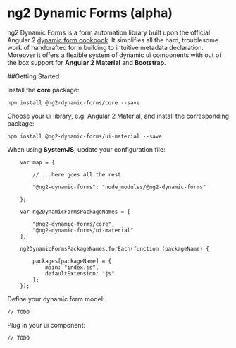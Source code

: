 # ng2 Dynamic Forms (alpha)

ng2 Dynamic Forms is a form automation library built upon the official Angular 2
[dynamic form cookbook](https://angular.io/docs/ts/latest/cookbook/dynamic-form.html).
It simplifies all the hard, troublesome work of handcrafted form building to intuitive metadata declaration.
Moreover it offers a flexible system of dynamic ui components with out of the box support for
**Angular 2 Material** and **Bootstrap**.

##Getting Started

Install the **core** package:
```
npm install @ng2-dynamic-forms/core --save
```
Choose your ui library, e.g. Angular 2 Material, and install the corresponding package:
```
npm install @ng2-dynamic-forms/ui-material --save
```
When using **SystemJS**, update your configuration file:
```
    var map = {

        // ...here goes all the rest

        "@ng2-dynamic-forms": "node_modules/@ng2-dynamic-forms"

    };

    var ng2DynamicFormsPackageNames = [

        "@ng2-dynamic-forms/core",
        "@ng2-dynamic-forms/ui-material"
    ];

    ng2DynamicFormsPackageNames.forEach(function (packageName) {

        packages[packageName] = {
            main: "index.js",
            defaultExtension: "js"
        };
    });
```
Define your dynamic form model:
```
// TODO
```
Plug in your ui component:
```
// TODO
```
